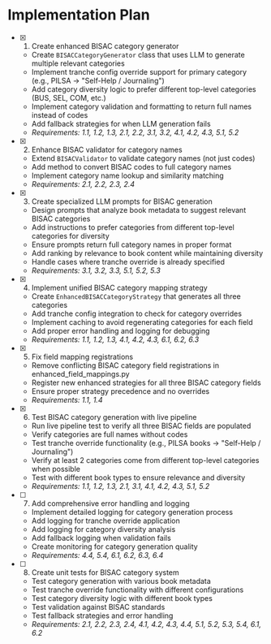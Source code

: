# Implementation Plan

- [x] 1. Create enhanced BISAC category generator
  - Create `BISACCategoryGenerator` class that uses LLM to generate multiple relevant categories
  - Implement tranche config override support for primary category (e.g., PILSA → "Self-Help / Journaling")
  - Add category diversity logic to prefer different top-level categories (BUS, SEL, COM, etc.)
  - Implement category validation and formatting to return full names instead of codes
  - Add fallback strategies for when LLM generation fails
  - _Requirements: 1.1, 1.2, 1.3, 2.1, 2.2, 3.1, 3.2, 4.1, 4.2, 4.3, 5.1, 5.2_

- [x] 2. Enhance BISAC validator for category names
  - Extend `BISACValidator` to validate category names (not just codes)
  - Add method to convert BISAC codes to full category names
  - Implement category name lookup and similarity matching
  - _Requirements: 2.1, 2.2, 2.3, 2.4_

- [x] 3. Create specialized LLM prompts for BISAC generation
  - Design prompts that analyze book metadata to suggest relevant BISAC categories
  - Add instructions to prefer categories from different top-level categories for diversity
  - Ensure prompts return full category names in proper format
  - Add ranking by relevance to book content while maintaining diversity
  - Handle cases where tranche override is already specified
  - _Requirements: 3.1, 3.2, 3.3, 5.1, 5.2, 5.3_

- [x] 4. Implement unified BISAC category mapping strategy
  - Create `EnhancedBISACCategoryStrategy` that generates all three categories
  - Add tranche config integration to check for category overrides
  - Implement caching to avoid regenerating categories for each field
  - Add proper error handling and logging for debugging
  - _Requirements: 1.1, 1.2, 1.3, 4.1, 4.2, 4.3, 6.1, 6.2, 6.3_

- [x] 5. Fix field mapping registrations
  - Remove conflicting BISAC category field registrations in enhanced_field_mappings.py
  - Register new enhanced strategies for all three BISAC category fields
  - Ensure proper strategy precedence and no overrides
  - _Requirements: 1.1, 1.4_

- [x] 6. Test BISAC category generation with live pipeline
  - Run live pipeline test to verify all three BISAC fields are populated
  - Verify categories are full names without codes
  - Test tranche override functionality (e.g., PILSA books → "Self-Help / Journaling")
  - Verify at least 2 categories come from different top-level categories when possible
  - Test with different book types to ensure relevance and diversity
  - _Requirements: 1.1, 1.2, 1.3, 2.1, 3.1, 4.1, 4.2, 4.3, 5.1, 5.2_

- [ ] 7. Add comprehensive error handling and logging
  - Implement detailed logging for category generation process
  - Add logging for tranche override application
  - Add logging for category diversity analysis
  - Add fallback logging when validation fails
  - Create monitoring for category generation quality
  - _Requirements: 4.4, 5.4, 6.1, 6.2, 6.3, 6.4_

- [ ] 8. Create unit tests for BISAC category system
  - Test category generation with various book metadata
  - Test tranche override functionality with different configurations
  - Test category diversity logic with different book types
  - Test validation against BISAC standards
  - Test fallback strategies and error handling
  - _Requirements: 2.1, 2.2, 2.3, 2.4, 4.1, 4.2, 4.3, 4.4, 5.1, 5.2, 5.3, 5.4, 6.1, 6.2_